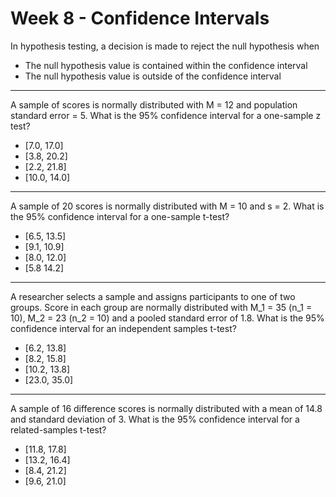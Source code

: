 # Week 8 - Confidence Intervals

In hypothesis testing, a decision is made to reject the null hypothesis when
- The null hypothesis value is contained within the confidence interval
- The null hypothesis value is outside of the confidence interval
---
A sample of scores is normally distributed with M = 12 and population standard error = 5. What is the 95% confidence interval for a one-sample z test?
- [7.0, 17.0]
- [3.8, 20.2]
- [2.2, 21.8]
- [10.0, 14.0]
---
A sample of 20 scores is normally distributed with M = 10 and s = 2. What is the 95% confidence interval for a one-sample t-test?
- [6.5, 13.5]
- [9.1, 10.9]
- [8.0, 12.0]
- [5.8 14.2]

---
A researcher selects a sample and assigns participants to one of two groups. Score in each group are normally distributed with M_1 = 35 (n_1 = 10), M_2 = 23 (n_2 = 10) and a pooled standard error of 1.8. What is the 95% confidence interval for an independent samples t-test?
- [6.2, 13.8]
- [8.2, 15.8]
- [10.2, 13.8]
- [23.0, 35.0]

---
A sample of 16 difference scores is normally distributed with a mean of 14.8 and standard deviation of 3. What is the 95% confidence interval for a related-samples t-test?
- [11.8, 17.8]
- [13.2, 16.4]
- [8.4, 21.2]
- [9.6, 21.0]


